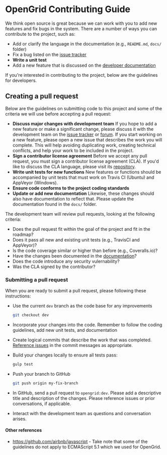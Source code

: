 # OpenGrid Contributing Guide

We think open source is great because we can work with you to add new features and fix bugs in the system. There are a number of ways you can contribute to the project, such as:

  * Add or clarify the language in the documentation (e.g., `README.md`, `docs/` folder)
  * Fix a bug listed on the [issue tracker](../../../issues/)
  * **Write a unit test**
  * Add a new feature that is discussed on the [developer documentation](../../../wiki)

If you're interested in contributing to the project, below are the guidelines for developers.

## Creating a pull request

Below are the guidelines on submitting code to this project and some of the criteria we will use before accepting a pull request:

  - **Discuss major changes with development team** If you hope to add a new feature or make a significant change, please discuss it with the development team on the [issue tracker](../../../issues/) or [forum](https://groups.google.com/forum/#!forum/opengrid-chicago). If you start working on a new feature, please open a new issue that describes the work you will complete. This will help avoiding duplicating work, creating technical conflicts, and help your work to be included in the project.
  - **Sign a contributor license agreement** Before we accept any pull request, you must sign a contributor license agreement (CLA). If you'd like to discuss the CLA language, please visit its [repository](https://github.com/Chicago/contributor-license-agreement).
  - **Write unit tests for new functions** New features or functions should be accompanied by unit tests that must work on Travis CI (Ubuntu) and AppVeyor (Windows).
  - **Ensure code conforms to the project coding standards** 
  - **Update or add new documentation** Likewise, these changes should also have documentation to reflect that. Please update the documentation found in the `docs/` folder.

The development team will review pull requests, looking at the following criteria:

  * Does the pull request fit within the goal of the project and fit in the roadmap?
  * Does it pass all new and existing unit tests (e.g., TravisCI and AppVeyor)?
  * Is the code coverage similar or higher than before (e.g., Coveralls.io)?
  * Have the changes been documented in the [documentation](docs/)?
  * Does the code introduce any security vulernability?
  * Was the CLA signed by the contributor?

### Submitting a pull request

When you are ready to submit a pull request, please following these instructions:
  
  * Use the current `dev` branch as the code base for any improvements

  	```bash
  	git checkout dev
  	```
  * Incorporate your changes into the code. Remember to follow the coding guidelines, add new unit tests, and documentation
  * Create logical commits that describe the work that was completed. [Reference issues](https://help.github.com/articles/closing-issues-via-commit-messages/) in the commit messages as appropriate.
  * Build your changes locally to ensure all tests pass:

  	```bash
  	gulp test
  	```
  * Push your branch to GitHub

  	```bash
  	git push origin my-fix-branch
  	```

  * In GitHub, send a pull request to `opengrid:dev`. Please add a descriptive title and description of the changes. Please reference issues or prior conversations, if applicable.
  * Interact with the development team as questions and conversation arises.

#### <p><b>Other references</b></p>
- https://github.com/airbnb/javascript - Take note that some of the guidelines do not apply to ECMAScript 5.1 which we used for OpenGrid.

